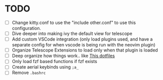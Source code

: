 # TODO

- [ ] Change kitty.conf to use the "include other.conf" to use this configuration.
- [ ] Dive deeper into making ivy the default view for telescope
- [ ] Add custom VSCode integration (only load plugins used, and have a separate config for when vscode is being run with the neovim plugin)
- [ ] Organize Telescope Extensions to load only when that plugin is loaded
- [ ] Deep organize how things work.. like [This dotfiles](https://github.com/wbthomason/dotfiles/tree/linux/neovim/.config/nvim/lua/config)
- [ ] Only load fzf based functions if fzf exists
- [ ] Create aerial keybinds using `;a_`
- [ ] Remove `.bashrc`
